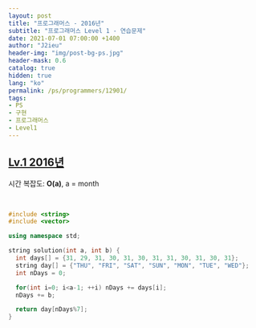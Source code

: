 ```yaml
---
layout: post
title: "프로그래머스 - 2016년"
subtitle: "프로그래머스 Level 1 - 연습문제"
date: 2021-07-01 07:00:00 +1400
author: "J2ieu"
header-img: "img/post-bg-ps.jpg"
header-mask: 0.6
catalog: true
hidden: true
lang: "ko"
permalink: /ps/programmers/12901/
tags:
- PS
- 구현
- 프로그래머스
- Level1
---
```


## [Lv.1 2016년](https://programmers.co.kr/learn/courses/30/lessons/12901)

시간 복잡도: **O(a)**, a = month

<br> 

```cpp
#include <string>
#include <vector>

using namespace std;

string solution(int a, int b) {
  int days[] = {31, 29, 31, 30, 31, 30, 31, 31, 30, 31, 30, 31};
  string day[] = {"THU", "FRI", "SAT", "SUN", "MON", "TUE", "WED"};
  int nDays = 0;

  for(int i=0; i<a-1; ++i) nDays += days[i];
  nDays += b;

  return day[nDays%7];
}
```